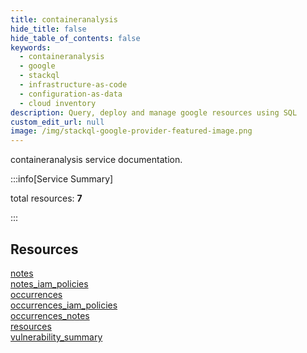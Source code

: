 ```yaml
---
title: containeranalysis
hide_title: false
hide_table_of_contents: false
keywords:
  - containeranalysis
  - google
  - stackql
  - infrastructure-as-code
  - configuration-as-data
  - cloud inventory
description: Query, deploy and manage google resources using SQL
custom_edit_url: null
image: /img/stackql-google-provider-featured-image.png
---
```


containeranalysis service documentation.

:::info[Service Summary]

total resources: __7__  

:::

## Resources
<div class="row">
<div class="providerDocColumn">
<a href="/services/containeranalysis/notes/">notes</a><br />
<a href="/services/containeranalysis/notes_iam_policies/">notes_iam_policies</a><br />
<a href="/services/containeranalysis/occurrences/">occurrences</a><br />
<a href="/services/containeranalysis/occurrences_iam_policies/">occurrences_iam_policies</a>
</div>
<div class="providerDocColumn">
<a href="/services/containeranalysis/occurrences_notes/">occurrences_notes</a><br />
<a href="/services/containeranalysis/resources/">resources</a><br />
<a href="/services/containeranalysis/vulnerability_summary/">vulnerability_summary</a>
</div>
</div>